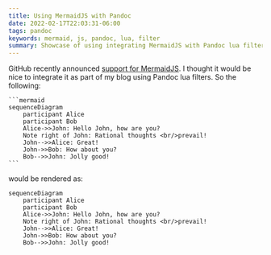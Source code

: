 ```yaml
---
title: Using MermaidJS with Pandoc
date: 2022-02-17T22:03:31-06:00
tags: pandoc
keywords: mermaid, js, pandoc, lua, filter
summary: Showcase of using integrating MermaidJS with Pandoc lua filters
---
```


GitHub recently announced [support for MermaidJS](https://github.blog/2022-02-14-include-diagrams-markdown-files-mermaid).
I thought it would be nice to integrate it as part of my blog using Pandoc lua filters.
So the following:

````
```mermaid
sequenceDiagram
    participant Alice
    participant Bob
    Alice->>John: Hello John, how are you?
    Note right of John: Rational thoughts <br/>prevail!
    John-->>Alice: Great!
    John->>Bob: How about you?
    Bob-->>John: Jolly good!
```
````

would be rendered as:

```mermaid
sequenceDiagram
    participant Alice
    participant Bob
    Alice->>John: Hello John, how are you?
    Note right of John: Rational thoughts <br/>prevail!
    John-->>Alice: Great!
    John->>Bob: How about you?
    Bob-->>John: Jolly good!
```
